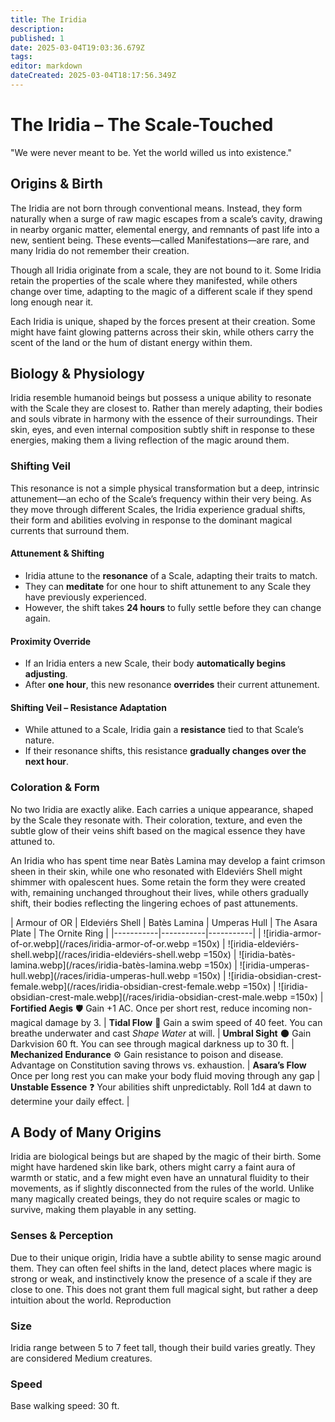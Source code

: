 ```yaml
---
title: The Iridia
description: 
published: 1
date: 2025-03-04T19:03:36.679Z
tags: 
editor: markdown
dateCreated: 2025-03-04T18:17:56.349Z
---
```


# The Iridia – The Scale-Touched
"We were never meant to be. Yet the world willed us into existence."

## Origins & Birth
The Iridia are not born through conventional means. Instead, they form naturally when a surge of raw magic escapes from a scale’s cavity, drawing in nearby organic matter, elemental energy, and remnants of past life into a new, sentient being. These events—called Manifestations—are rare, and many Iridia do not remember their creation.

Though all Iridia originate from a scale, they are not bound to it. Some Iridia retain the properties of the scale where they manifested, while others change over time, adapting to the magic of a different scale if they spend long enough near it.

Each Iridia is unique, shaped by the forces present at their creation. Some might have faint glowing patterns across their skin, while others carry the scent of the land or the hum of distant energy within them.

## Biology & Physiology

Iridia resemble humanoid beings but possess a unique ability to resonate with the Scale they are closest to. Rather than merely adapting, their bodies and souls vibrate in harmony with the essence of their surroundings. Their skin, eyes, and even internal composition subtly shift in response to these energies, making them a living reflection of the magic around them.


###  **Shifting Veil**
This resonance is not a simple physical transformation but a deep, intrinsic attunement—an echo of the Scale’s frequency within their very being. As they move through different Scales, the Iridia experience gradual shifts, their form and abilities evolving in response to the dominant magical currents that surround them.

#### **Attunement & Shifting**
- Iridia attune to the **resonance** of a Scale, adapting their traits to match.  
- They can **meditate** for one hour to shift attunement to any Scale they have previously experienced.  
- However, the shift takes **24 hours** to fully settle before they can change again.  

#### **Proximity Override**
- If an Iridia enters a new Scale, their body **automatically begins adjusting**.  
- After **one hour**, this new resonance **overrides** their current attunement.  

#### **Shifting Veil – Resistance Adaptation**
- While attuned to a Scale, Iridia gain a **resistance** tied to that Scale’s nature.  
- If their resonance shifts, this resistance **gradually changes over the next hour**.  

### Coloration & Form
No two Iridia are exactly alike. Each carries a unique appearance, shaped by the Scale they resonate with. Their coloration, texture, and even the subtle glow of their veins shift based on the magical essence they have attuned to.

An Iridia who has spent time near Batès Lamina may develop a faint crimson sheen in their skin, while one who resonated with Eldeviérs Shell might shimmer with opalescent hues. Some retain the form they were created with, remaining unchanged throughout their lives, while others gradually shift, their bodies reflecting the lingering echoes of past attunements.

| Armour of OR | Eldeviérs Shell | Batès Lamina | Umperas Hull | The Asara Plate | The Ornite Ring |
|-----------|-----------|-----------|
| ![iridia-armor-of-or.webp](/races/iridia-armor-of-or.webp =150x) | ![iridia-eldeviérs-shell.webp](/races/iridia-eldeviérs-shell.webp =150x)   | ![iridia-batès-lamina.webp](/races/iridia-batès-lamina.webp =150x)   | ![iridia-umperas-hull.webp](/races/iridia-umperas-hull.webp =150x) | ![iridia-obsidian-crest-female.webp](/races/iridia-obsidian-crest-female.webp =150x) | ![iridia-obsidian-crest-male.webp](/races/iridia-obsidian-crest-male.webp =150x)
| **Fortified Aegis** 🛡️ Gain +1 AC. Once per short rest, reduce incoming non-magical damage by 3. | **Tidal Flow** 🌊 Gain a swim speed of 40 feet. You can breathe underwater and cast *Shape Water* at will. | **Umbral Sight** 🌑 Gain Darkvision 60 ft. You can see through magical darkness up to 30 ft. | **Mechanized Endurance** ⚙️ Gain resistance to poison and disease. Advantage on Constitution saving throws vs. exhaustion. | **Asara’s Flow** Once per long rest you can make your body fluid moving through any gap | **Unstable Essence** ❓ Your abilities shift unpredictably. Roll 1d4 at dawn to determine your daily effect. |


## A Body of Many Origins

Iridia are biological beings but are shaped by the magic of their birth.
Some might have hardened skin like bark, others might carry a faint aura of warmth or static, and a few might even have an unnatural fluidity to their movements, as if slightly disconnected from the rules of the world.
Unlike many magically created beings, they do not require scales or magic to survive, making them playable in any setting.
### Senses & Perception

Due to their unique origin, Iridia have a subtle ability to sense magic around them. They can often feel shifts in the land, detect places where magic is strong or weak, and instinctively know the presence of a scale if they are close to one.
This does not grant them full magical sight, but rather a deep intuition about the world.
Reproduction

### Size
Iridia range between 5 to 7 feet tall, though their build varies greatly. They are considered Medium creatures.

### Speed
Base walking speed: 30 ft.